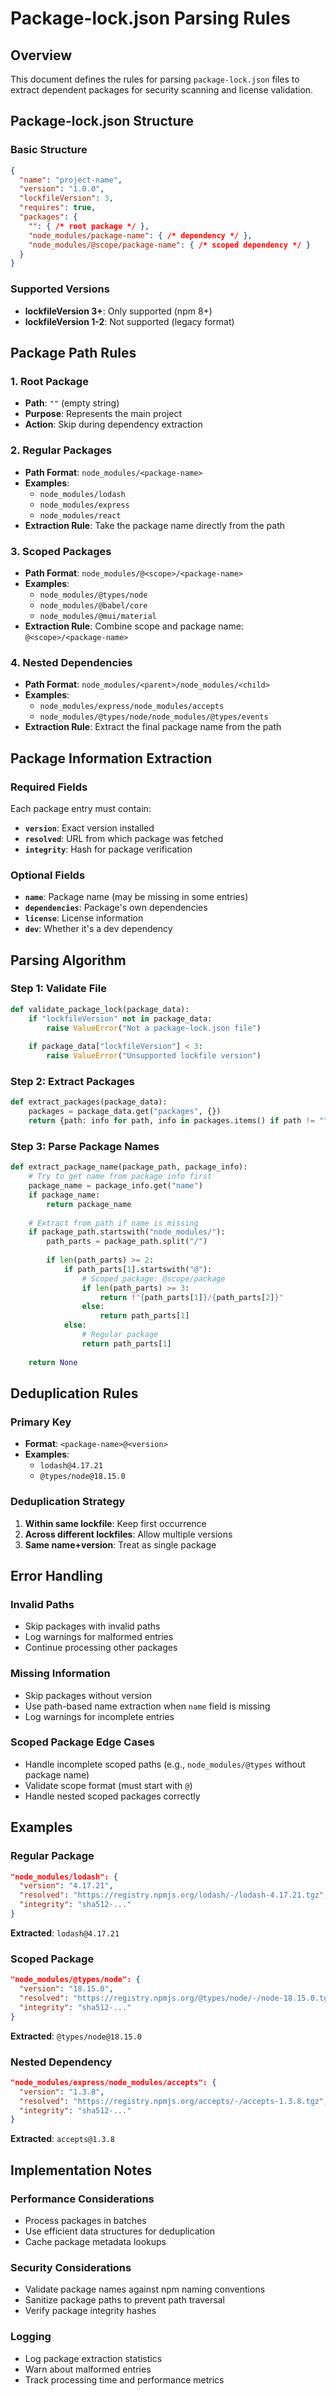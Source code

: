 ﻿# Package-lock.json Parsing Rules

## Overview

This document defines the rules for parsing `package-lock.json` files to extract dependent packages for security scanning and license validation.

## Package-lock.json Structure

### Basic Structure
```json
{
  "name": "project-name",
  "version": "1.0.0",
  "lockfileVersion": 3,
  "requires": true,
  "packages": {
    "": { /* root package */ },
    "node_modules/package-name": { /* dependency */ },
    "node_modules/@scope/package-name": { /* scoped dependency */ }
  }
}
```

### Supported Versions
- **lockfileVersion 3+**: Only supported (npm 8+)
- **lockfileVersion 1-2**: Not supported (legacy format)

## Package Path Rules

### 1. Root Package
- **Path**: `""` (empty string)
- **Purpose**: Represents the main project
- **Action**: Skip during dependency extraction

### 2. Regular Packages
- **Path Format**: `node_modules/<package-name>`
- **Examples**:
  - `node_modules/lodash`
  - `node_modules/express`
  - `node_modules/react`
- **Extraction Rule**: Take the package name directly from the path

### 3. Scoped Packages
- **Path Format**: `node_modules/@<scope>/<package-name>`
- **Examples**:
  - `node_modules/@types/node`
  - `node_modules/@babel/core`
  - `node_modules/@mui/material`
- **Extraction Rule**: Combine scope and package name: `@<scope>/<package-name>`

### 4. Nested Dependencies
- **Path Format**: `node_modules/<parent>/node_modules/<child>`
- **Examples**:
  - `node_modules/express/node_modules/accepts`
  - `node_modules/@types/node/node_modules/@types/events`
- **Extraction Rule**: Extract the final package name from the path

## Package Information Extraction

### Required Fields
Each package entry must contain:
- **`version`**: Exact version installed
- **`resolved`**: URL from which package was fetched
- **`integrity`**: Hash for package verification

### Optional Fields
- **`name`**: Package name (may be missing in some entries)
- **`dependencies`**: Package's own dependencies
- **`license`**: License information
- **`dev`**: Whether it's a dev dependency

## Parsing Algorithm

### Step 1: Validate File
```python
def validate_package_lock(package_data):
    if "lockfileVersion" not in package_data:
        raise ValueError("Not a package-lock.json file")
    
    if package_data["lockfileVersion"] < 3:
        raise ValueError("Unsupported lockfile version")
```

### Step 2: Extract Packages
```python
def extract_packages(package_data):
    packages = package_data.get("packages", {})
    return {path: info for path, info in packages.items() if path != ""}
```

### Step 3: Parse Package Names
```python
def extract_package_name(package_path, package_info):
    # Try to get name from package info first
    package_name = package_info.get("name")
    if package_name:
        return package_name
    
    # Extract from path if name is missing
    if package_path.startswith("node_modules/"):
        path_parts = package_path.split("/")
        
        if len(path_parts) >= 2:
            if path_parts[1].startswith("@"):
                # Scoped package: @scope/package
                if len(path_parts) >= 3:
                    return f"{path_parts[1]}/{path_parts[2]}"
                else:
                    return path_parts[1]
            else:
                # Regular package
                return path_parts[1]
    
    return None
```

## Deduplication Rules

### Primary Key
- **Format**: `<package-name>@<version>`
- **Examples**:
  - `lodash@4.17.21`
  - `@types/node@18.15.0`

### Deduplication Strategy
1. **Within same lockfile**: Keep first occurrence
2. **Across different lockfiles**: Allow multiple versions
3. **Same name+version**: Treat as single package

## Error Handling

### Invalid Paths
- Skip packages with invalid paths
- Log warnings for malformed entries
- Continue processing other packages

### Missing Information
- Skip packages without version
- Use path-based name extraction when `name` field is missing
- Log warnings for incomplete entries

### Scoped Package Edge Cases
- Handle incomplete scoped paths (e.g., `node_modules/@types` without package name)
- Validate scope format (must start with `@`)
- Handle nested scoped packages correctly

## Examples

### Regular Package
```json
"node_modules/lodash": {
  "version": "4.17.21",
  "resolved": "https://registry.npmjs.org/lodash/-/lodash-4.17.21.tgz",
  "integrity": "sha512-..."
}
```
**Extracted**: `lodash@4.17.21`

### Scoped Package
```json
"node_modules/@types/node": {
  "version": "18.15.0",
  "resolved": "https://registry.npmjs.org/@types/node/-/node-18.15.0.tgz",
  "integrity": "sha512-..."
}
```
**Extracted**: `@types/node@18.15.0`

### Nested Dependency
```json
"node_modules/express/node_modules/accepts": {
  "version": "1.3.8",
  "resolved": "https://registry.npmjs.org/accepts/-/accepts-1.3.8.tgz",
  "integrity": "sha512-..."
}
```
**Extracted**: `accepts@1.3.8`

## Implementation Notes

### Performance Considerations
- Process packages in batches
- Use efficient data structures for deduplication
- Cache package metadata lookups

### Security Considerations
- Validate package names against npm naming conventions
- Sanitize package paths to prevent path traversal
- Verify package integrity hashes

### Logging
- Log package extraction statistics
- Warn about malformed entries
- Track processing time and performance metrics
